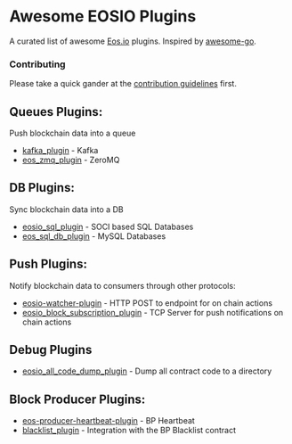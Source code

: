 # Awesome EOSIO Plugins

A curated list of awesome [Eos.io](http://eos.io/) plugins. Inspired by [awesome-go](https://github.com/avelino/awesome-go).

### Contributing
Please take a quick gander at the [contribution guidelines](https://github.com/tmuskal/awesome-eosio-plugins/blob/master/CONTRIBUTING.md) first. 

## Queues Plugins:
Push blockchain data into a queue

- [kafka_plugin](https://github.com/TP-Lab/kafka_plugin) - Kafka
- [eos_zmq_plugin](https://github.com/cc32d9/eos_zmq_plugin) - ZeroMQ

## DB Plugins:
Sync blockchain data into a DB

- [eosio_sql_plugin](https://github.com/asiniscalchi/eosio_sql_plugin) - SOCI based SQL Databases
- [eos_sql_db_plugin](https://github.com/superoneio/eos_sql_db_plugin) - MySQL Databases

## Push Plugins:
Notify blockchain data to consumers through other protocols:

- [eosio-watcher-plugin](https://github.com/eosauthority/eosio-watcher-plugin) - HTTP POST to endpoint for on chain actions
- [eosio_block_subscription_plugin](https://github.com/MyWishPlatform/eosio_block_subscription_plugin) - TCP Server for push notifications on chain actions

## Debug Plugins
- [eosio_all_code_dump_plugin](https://github.com/spoonincode/eosio_all_code_dump_plugin) - Dump all contract code to a directory

## Block Producer Plugins:
- [eos-producer-heartbeat-plugin](https://github.com/bancorprotocol/eos-producer-heartbeat-plugin) - BP Heartbeat 
- [blacklist_plugin](https://github.com/EOSLaoMao/blacklist_plugin) - Integration with the BP Blacklist contract 

